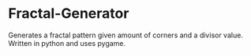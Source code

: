 # Fractal-Generator
Generates a fractal pattern given amount of corners and a divisor value. Written in python and uses pygame.

